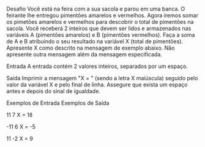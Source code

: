 Desafio
Você está na feira com a sua sacola e parou em uma banca. O feirante lhe 
entregou pimentões amarelos e vermelhos. Agora iremos somar os pimetões 
amarelos e vermelhos para descobrir o total de pimentões na sacola.  Você
 receberá 2 inteiros que devem ser lidos e armazenados nas variáveis A 
(pimentões amarelos) e B (pimentões vermelhos). Faça a soma de A e B atribuindo
 o seu resultado na variável X (total de pimentões). Apresente X como descrito
 na mensagem de exemplo abaixo. Não apresente outra mensagem além da mensagem 
especificada.

Entrada
A entrada contém 2 valores inteiros, separados por um espaço.

Saída
Imprimir a mensagem "X = " (sendo a letra X maiúscula) seguido pelo valor
 da variável X e pelo final de linha. Assegure que exista um espaço antes
 e depois do sinal de igualdade.

 
Exemplos de Entrada	Exemplos de Saída

11 7                    X = 18

-11 6                   X = -5

11 -2                   X = 9